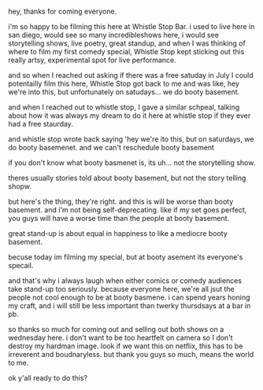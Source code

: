 hey, thanks for coming everyone.

i'm so happy to be filming this here at Whistle Stop Bar. i used to live here in san diego, would see so many incredibleshows here, i would see storytelling shows, live poetry, great standup, and when I was thinking of where to film my first comedy special, Whistle Stop kept sticking out this really artsy, experimental spot for live performance.

and so when I reached out asking if there was a free satuday in July I could potentailly film this here, Whistle Stop got back to me and was like, hey we're into this, but unfortunately on satudays... we do booty basement.

and when I reached out to whistle stop, I gave a similar schpeal, talking about how it was always my dream to do it here at whistle stop if they ever had a free staurday.

and whistle stop wrote back saying 'hey we're ito this, but on saturdays, we do booty basemenet. and we can't reschedule booty basement

if you don't know what booty basmenet is, its uh... not the storytelling show. 

theres usually stories told about booty basement, but not the story telling shopw. 

but here's the thing, they're right. and this is will be worse than booty basement. and i'm not being self-deprecating. like if my set goes perfect, you guys will have a worse time than the people at booty basement.

great stand-up is about equal in happiness to like a mediocre booty basement. 


becuse today im filming my special, but at booty asement its everyone's specail. 

and that's why i always laugh when either comics or comedy audiences take stand-up too seriously. because everyone here, we're all jsut the people not cool enough to be at booty basmene. i can spend years honing my craft, and i will still be less important than twerky thursdsays at a bar in pb.

so thanks so much for coming out and selling out both shows on a wednesday here. i don't want to be too heartfelt on camera so I don't destroy my hardman image. look if we want this on netflix, this has to be irreverent and boudnaryless. but thank you guys so much, means the world to me. 

ok y'all ready to do this?

